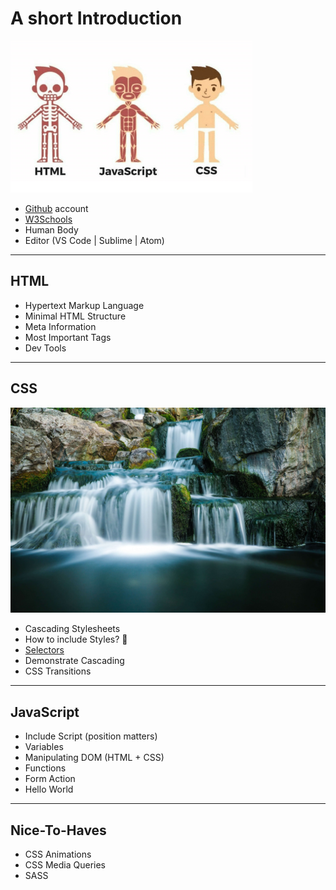 # A short Introduction
![Human Body](images/human_body.png)

- [Github](https://www.github.com) account
- [W3Schools](https://www.w3schools.com/)
- Human Body
- Editor (VS Code | Sublime | Atom)

---

## HTML
- Hypertext Markup Language
- Minimal HTML Structure
- Meta Information
- Most Important Tags
- Dev Tools

---

## CSS
![Waterfall](images/waterfall.jpg)

- Cascading Stylesheets
- How to include Styles? 🤔
- [Selectors](https://www.w3schools.com/cssref/css_selectors.asp)
- Demonstrate Cascading
- CSS Transitions

---

## JavaScript
- Include Script (position matters)
- Variables
- Manipulating DOM (HTML + CSS)
- Functions
- Form Action
- Hello World

---

## Nice-To-Haves
- CSS Animations
- CSS Media Queries
- SASS


